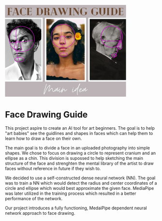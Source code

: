 <img src="Img/01.png" width="400">

# **Face Drawing Guide**

This project aspire to create an AI tool for art beginners. The goal is to help "art babies" see the guidlines and shapes in faces which can help them to learn how to draw a face on their own.

The main goal is to divide a face in an uploaded photography into simple shapes. We chose to focus on drawing a circle to represent cranium and an ellipse as a chin. This division is supossed to help sketching the main structure of the face and strenghten the mental library of the artist to draw faces without reference in future if they wish to.

We decided to use a self-constructed dense neural network (NN). The goal was to train a NN which would detect the radius and center coordinates of a circle and ellipse which would best approximate the given face. MediaPipe was later utilized in the training process which resulted in a better performance of the network.

Our project introduces a fully functioning, MedaiPipe dependent neural network approach to face drawing.



